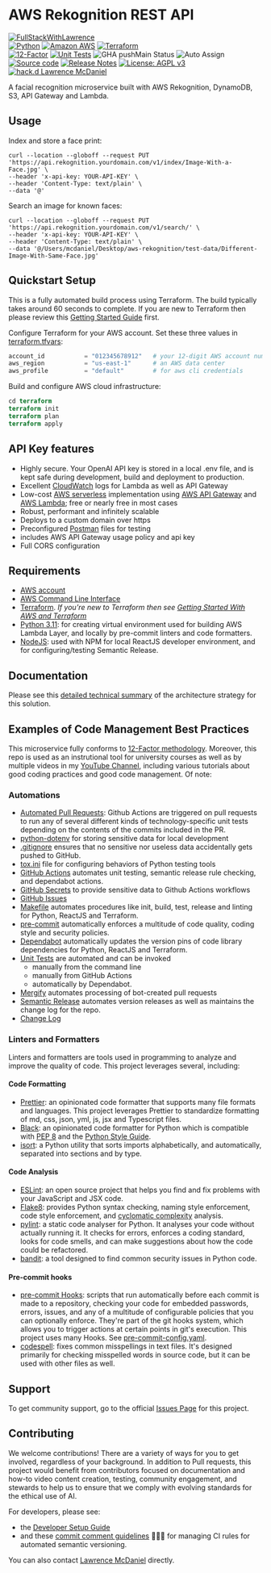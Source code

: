 # AWS Rekognition REST API

[![FullStackWithLawrence](https://a11ybadges.com/badge?text=FullStackWithLawrence&badgeColor=orange&logo=youtube&logoColor=282828)](https://www.youtube.com/@FullStackWithLawrence)<br>
[![Python](https://a11ybadges.com/badge?logo=python)](https://www.python.org/)
[![Amazon AWS](https://a11ybadges.com/badge?logo=amazonaws)](https://aws.amazon.com/)
[![Terraform](https://a11ybadges.com/badge?logo=terraform)](https://www.terraform.io/)<br>
[![12-Factor](https://img.shields.io/badge/12--Factor-Compliant-green.svg)](./doc/Twelve_Factor_Methodology.md)
[![Unit Tests](https://github.com/FullStackWithLawrence/aws-rekognition/actions/workflows/tests.yml/badge.svg)](https://github.com/FullStackWithLawrence/aws-rekognition/actions)
![GHA pushMain Status](https://img.shields.io/github/actions/workflow/status/FullStackWithLawrence/aws-rekognition/pushMain.yml?branch=main)
![Auto Assign](https://github.com/FullStackwithLawrence/aws-rekognition/actions/workflows/auto-assign.yml/badge.svg)[![Source
code](https://img.shields.io/static/v1?logo=github&label=Git&style=flat-square&color=orange&message=Source%20code)](https://github.com/FullStackWithLawrence/aws-rekognition)
[![Release Notes](https://img.shields.io/github/release/FullStackWithLawrence/aws-rekognition)](https://github.com/FullStackWithLawrence/aws-rekognition/releases)
[![License: AGPL v3](https://img.shields.io/badge/License-AGPL_v3-blue.svg)](https://www.gnu.org/licenses/agpl-3.0)
[![hack.d Lawrence McDaniel](https://img.shields.io/badge/hack.d-Lawrence%20McDaniel-orange.svg)](https://lawrencemcdaniel.com)

A facial recognition microservice built with AWS Rekognition, DynamoDB, S3, API Gateway and Lambda.

## Usage

Index and store a face print:

```console
curl --location --globoff --request PUT 'https://api.rekognition.yourdomain.com/v1/index/Image-With-a-Face.jpg' \
--header 'x-api-key: YOUR-API-KEY' \
--header 'Content-Type: text/plain' \
--data '@'
```

Search an image for known faces:

```console
curl --location --globoff --request PUT 'https://api.rekognition.yourdomain.com/v1/search/' \
--header 'x-api-key: YOUR-API-KEY' \
--header 'Content-Type: text/plain' \
--data '@/Users/mcdaniel/Desktop/aws-rekognition/test-data/Different-Image-With-Same-Face.jpg'
```

## Quickstart Setup

This is a fully automated build process using Terraform. The build typically takes around 60 seconds to complete. If you are new to Terraform then please review this [Getting Started Guide](./doc/TERRAFORM.md) first.

Configure Terraform for your AWS account. Set these three values in [terraform.tfvars](./terraform/terraform.tfvars):

```terraform
account_id           = "012345678912"   # your 12-digit AWS account number
aws_region           = "us-east-1"      # an AWS data center
aws_profile          = "default"        # for aws cli credentials
```

Build and configure AWS cloud infrastructure:

```terraform
cd terraform
terraform init
terraform plan
terraform apply
```

## API Key features

- Highly secure. Your OpenAI API key is stored in a local .env file, and is kept safe during development, build and deployment to production.
- Excellent [CloudWatch](https://aws.amazon.com/cloudwatch/) logs for Lambda as well as API Gateway
- Low-cost [AWS serverless](https://aws.amazon.com/serverless/) implementation using [AWS API Gateway](https://aws.amazon.com/api-gateway/) and [AWS Lambda](https://aws.amazon.com/lambda/); free or nearly free in most cases
- Robust, performant and infinitely scalable
- Deploys to a custom domain over https
- Preconfigured [Postman](https://www.postman.com/) files for testing
- includes AWS API Gateway usage policy and api key
- Full CORS configuration

## Requirements

- [AWS account](https://aws.amazon.com/)
- [AWS Command Line Interface](https://aws.amazon.com/cli/)
- [Terraform](https://www.terraform.io/).
  _If you're new to Terraform then see [Getting Started With AWS and Terraform](./doc/TERRAFORM.md)_
- [Python 3.11](https://www.python.org/downloads/): for creating virtual environment used for building AWS Lambda Layer, and locally by pre-commit linters and code formatters.
- [NodeJS](https://nodejs.org/en/download): used with NPM for local ReactJS developer environment, and for configuring/testing Semantic Release.

## Documentation

Please see this [detailed technical summary](./doc/REKOGNITION.md) of the architecture strategy for this solution.

## Examples of Code Management Best Practices

This microservice fully conforms to [12-Factor methodology](./doc/Twelve_Factor_Methodology.md). Moreover, this repo is used as an instrutional tool for university courses as well as by multiple videos in my [YouTube Channel](https://youtube.com/@FullStackWithLawrence), including various tutorials about good coding practices and good code management. Of note:

### Automations

- [Automated Pull Requests](https://github.com/FullStackWithLawrence/aws-rekognition/pulls?q=is%3Apr+is%3Aclosed): Github Actions are triggered on pull requests to run any of several different kinds of technology-specific unit tests depending on the contents of the commits included in the PR.
- [python-dotenv](https://pypi.org/project/python-dotenv/) for storing sensitive data for local development
- [.gitignore](./.gitignore) ensures that no sensitive nor useless data accidentally gets pushed to GitHub.
- [tox.ini](./tox.ini) file for configuring behaviors of Python testing tools
- [GitHub Actions](https://github.com/features/actions) automates unit testing, semantic release rule checking, and dependabot actions.
- [GitHub Secrets](https://github.com/FullStackWithLawrence/aws-rekognition/settings/secrets/actions) to provide sensitive data to Github Actions workflows
- [GitHub Issues](https://github.com/features/issues)
- [Makefile](./Makefile) automates procedures like init, build, test, release and linting for Python, ReactJS and Terraform.
- [pre-commit](https://pre-commit.com/) automatically enforces a multitude of code quality, coding style and security policies.
- [Dependabot](https://github.com/dependabot) automatically updates the version pins of code library dependencies for Python, ReactJS and Terraform.
- [Unit Tests](https://docs.pytest.org/) are automated and can be invoked
  - manually from the command line
  - manually from GitHub Actions
  - automatically by Dependabot.
- [Mergify](https://mergify.com/) automates processing of bot-created pull requests
- [Semantic Release](https://github.com/semantic-release/semantic-release) automates version releases as well as maintains the change log for the repo.
- [Change Log](http://keepachangelog.com/)

### Linters and Formatters

Linters and formatters are tools used in programming to analyze and improve the quality of code. This project leverages several, including:

#### Code Formatting

- [Prettier](https://prettier.io/): an opinionated code formatter that supports many file formats and languages. This project leverages Prettier to standardize formatting of md, css, json, yml, js, jsx and Typescript files.
- [Black](https://github.com/psf/black): an opinionated code formatter for Python which is compatible with [PEP 8](https://peps.python.org/pep-0008/) and the [Python Style Guide](https://www.python.org/doc/essays/styleguide/).
- [isort](https://pycqa.github.io/isort/): a Python utility that sorts imports alphabetically, and automatically, separated into sections and by type.

#### Code Analysis

- [ESLint](https://eslint.org/): an open source project that helps you find and fix problems with your JavaScript and JSX code.
- [Flake8](https://flake8.pycqa.org/en/latest/): provides Python syntax checking, naming style enforcement, code style enforcement, and [cyclomatic complexity](https://en.wikipedia.org/wiki/Cyclomatic_complexity) analysis.
- [pylint](https://pypi.org/project/pylint/): a static code analyser for Python. It analyses your code without actually running it. It checks for errors, enforces a coding standard, looks for code smells, and can make suggestions about how the code could be refactored.
- [bandit](https://github.com/PyCQA/bandit): a tool designed to find common security issues in Python code.

#### Pre-commit hooks

- [pre-commit Hooks](https://pre-commit.com/hooks.html): scripts that run automatically before each commit is made to a repository, checking your code for embedded passwords, errors, issues, and any of a multitude of configurable policies that you can optionally enforce. They're part of the git hooks system, which allows you to trigger actions at certain points in git's execution. This project uses many Hooks. See [pre-commit-config.yaml](https://github.com/FullStackWithLawrence/aws-rekognition/blob/main/.pre-commit-config.yaml#L45).
- [codespell](https://github.com/codespell-project/codespell): fixes common misspellings in text files. It's designed primarily for checking misspelled words in source code, but it can be used with other files as well.

## Support

To get community support, go to the official [Issues Page](https://github.com/FullStackWithLawrence/aws-rekognition/issues) for this project.

## Contributing

We welcome contributions! There are a variety of ways for you to get involved, regardless of your background. In addition to Pull requests, this project would benefit from contributors focused on documentation and how-to video content creation, testing, community engagement, and stewards to help us to ensure that we comply with evolving standards for the ethical use of AI.

For developers, please see:

- the [Developer Setup Guide](./CONTRIBUTING.md)
- and these [commit comment guidelines](./doc/SEMANTIC_VERSIONING.md) 😬😬😬 for managing CI rules for automated semantic versioning.

You can also contact [Lawrence McDaniel](https://lawrencemcdaniel.com/contact) directly.
